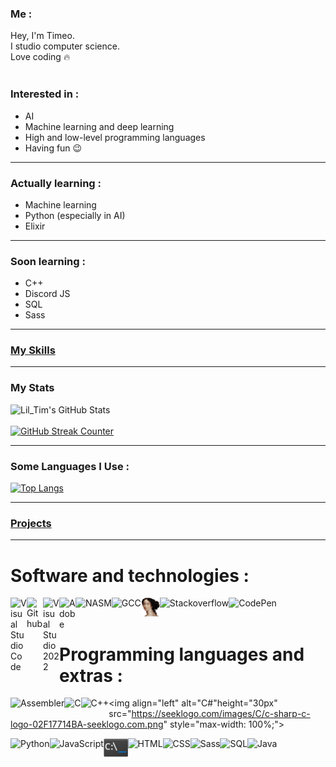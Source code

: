 ### Me :
Hey, I'm Timeo.<br>
I studio computer science.<br>
Love coding 🔥<br><br>

### Interested in :
- AI
- Machine learning and deep learning 
- High and low-level programming languages
- Having fun 😉

***

### Actually learning :
- Machine learning
- Python (especially in AI)
- Elixir

*** 

### Soon learning :
- C++
- Discord JS
- SQL
- Sass

***

### [My Skills](https://github.com/LilTim0/LilTim0/blob/main/Skills.md)

***

### My Stats
![Lil_Tim's GitHub Stats](https://github-readme-stats.vercel.app/api?username=liltim0&theme=onedark&show_icons=true)
<br><br>
[![GitHub Streak Counter](http://github-readme-streak-stats.herokuapp.com?user=liltim0&theme=onedark&hide_border=true&date_format=M%20j%5B%2C%20Y%5D)](https://git.io/streak-stats)

*** 
### Some Languages I Use :
[![Top Langs](https://github-readme-stats.vercel.app/api/top-langs/?username=liltim0&layout=compact&theme=onedark)](https://github.com/liltim0/github-readme-stats)

***

### [Projects](https://github.com/LilTim0/LilTim0/blob/main/Projects.md)

***

# Software and technologies :

<img align="left" alt="Visual Studio Code" width="26px" src="https://upload.wikimedia.org/wikipedia/commons/thumb/9/9a/Visual_Studio_Code_1.35_icon.svg/2048px-Visual_Studio_Code_1.35_icon.svg.png" style="max-width: 100%;">
<img align="left" alt="Github" width="26px" src="https://upload.wikimedia.org/wikipedia/commons/9/91/Octicons-mark-github.svg" style="max-width: 100%;">
<img align="left" alt="Visual Studio 2022" width="26px" src="https://visualstudio.microsoft.com/wp-content/uploads/2021/10/Product-Icon.svg" style="max-width: 100%;">
<img align="left" alt="Adobe" width="26px" src="https://upload.wikimedia.org/wikipedia/commons/thumb/7/7b/Adobe_Systems_logo_and_wordmark.svg/1789px-Adobe_Systems_logo_and_wordmark.svg.png" style="max-width: 100%;">
<img align="left" alt="NASM" height="30px" src="https://upload.wikimedia.org/wikipedia/commons/thumb/4/48/Netwide_Assembler.svg/1200px-Netwide_Assembler.svg.png" style="max-width: 100%;">
<img align="left" alt="GCC" height="30px" src="https://upload.wikimedia.org/wikipedia/commons/thumb/a/af/GNU_Compiler_Collection_logo.svg/1200px-GNU_Compiler_Collection_logo.svg.png" style="max-width: 100%;">
<img align="left" alt="IDA Freeware" height="30px" src="https://github.com/LilTim0/LilTim0/blob/main/ida.png" style="max-width: 100%;">
<img align="left" alt="Stackoverflow" height="30px" src="https://cdn.sstatic.net/Sites/stackoverflow/Img/apple-touch-icon@2.png?v=73d79a89bded" style="max-width: 100%;">
<img align="left" alt="CodePen" height="30px" src="https://res.cloudinary.com/css-tricks/images/w_1024,h_193,c_scale/f_auto,q_auto/v1642454945/codepen-wordmark-display-inside-white@10x_163987fcdd/codepen-wordmark-display-inside-white@10x-1024x193.png?_i=AA" style="max-width: 100%;">

<br><br>

# Programming languages and extras :

<img align="left" alt="Assembler" height="30px" src="https://i.pinimg.com/originals/25/a8/5d/25a85d9e5057430d82273a3c75e73014.png" style="max-width: 100%;">

<img align="left" alt="C" height="30px" src="https://upload.wikimedia.org/wikipedia/commons/1/19/C_Logo.png" style="max-width: 100%;">

<img align="left" alt="C++" height="30px" src="https://upload.wikimedia.org/wikipedia/commons/thumb/1/18/ISO_C%2B%2B_Logo.svg/1200px-ISO_C%2B%2B_Logo.svg.png" style="max-width: 100%;">

<img align="left" alt="C#"height="30px" src="https://seeklogo.com/images/C/c-sharp-c-logo-02F17714BA-seeklogo.com.png" style="max-width: 100%;">

<img align="left" alt="Python" height="30px" src="https://upload.wikimedia.org/wikipedia/commons/thumb/c/c3/Python-logo-notext.svg/1200px-Python-logo-notext.svg.png" style="max-width: 100%;">

<img align="left" alt="JavaScript" height="30px" src="https://upload.wikimedia.org/wikipedia/commons/thumb/9/99/Unofficial_JavaScript_logo_2.svg/2048px-Unofficial_JavaScript_logo_2.svg.png" style="max-width: 100%;">

<img align="left" alt="CMD" height="30px" src="https://github.com/LilTim0/LilTim0/blob/main/cmd.png" style="max-width: 100%;">

<img align="left" alt="HTML" height="30px" src="https://cdn-icons-png.flaticon.com/512/732/732212.png" style="max-width: 100%;">

<img align="left" alt="CSS" height="30px" src="https://upload.wikimedia.org/wikipedia/commons/thumb/6/62/CSS3_logo.svg/240px-CSS3_logo.svg.png" style="max-width: 100%;">

<img align="left" alt="Sass" height="30px" src="https://upload.wikimedia.org/wikipedia/commons/thumb/9/96/Sass_Logo_Color.svg/1280px-Sass_Logo_Color.svg.png" style="max-width: 100%;">

<img align="left" alt="SQL" height="30px" src="https://play-lh.googleusercontent.com/hvK9JjjMrQ-MSP98UVqmwpgojkc89P5tYvLUbvbnAqORVx3o7mUhk_NNdSD4S9_F8pw" style="max-width: 100%;">

<img align="left" alt="Java" height="30px" src="
https://brandslogos.com/wp-content/uploads/images/large/java-logo-1.png" style="max-width: 100%;">
